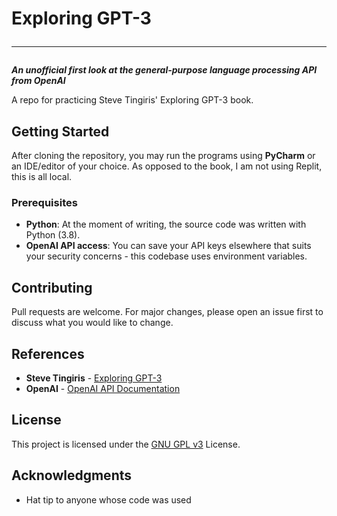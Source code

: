 # Exploring GPT-3<hr>
**_An unofficial first look at the general-purpose language processing API from OpenAI_**

A repo for practicing Steve Tingiris' Exploring GPT-3 book.

## Getting Started

After cloning the repository, you may run the programs using **PyCharm** or an IDE/editor of your choice. As opposed to the book, I am not using Replit, this is all local.

### Prerequisites

- **Python**: At the moment of writing, the source code was written with Python (3.8).
- **OpenAI API access**: You can save your API keys elsewhere that suits your security concerns - this codebase uses environment variables.

## Contributing

Pull requests are welcome. For major changes, please open an issue first to discuss what you would like to change.

## References

* **Steve Tingiris** - [Exploring GPT-3](https://www.packtpub.com/product/exploring-gpt-3/9781800563193)
* **OpenAI** - [OpenAI API Documentation](https://beta.openai.com/docs)

## License

This project is licensed under the [GNU GPL v3](https://choosealicense.com/licenses/gpl-3.0/) License.

## Acknowledgments

* Hat tip to anyone whose code was used
